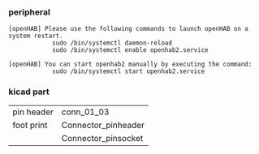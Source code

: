 ### peripheral
    [openHAB] Please use the following commands to launch openHAB on a system restart.
                sudo /bin/systemctl daemon-reload
                sudo /bin/systemctl enable openhab2.service

    [openHAB] You can start openhab2 manually by executing the command:
                sudo /bin/systemctl start openhab2.service


### kicad part


| | |
|-------------|-------------|
| pin header  |  conn_01_03 |
|foot print   | Connector_pinheader |
|             |  Connector_pinsocket|


